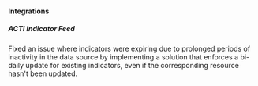 
#### Integrations

##### ACTI Indicator Feed

Fixed an issue where indicators were expiring due to prolonged periods of inactivity in the data source by implementing a solution that enforces a bi-daily update for existing indicators, even if the corresponding resource hasn't been updated.
